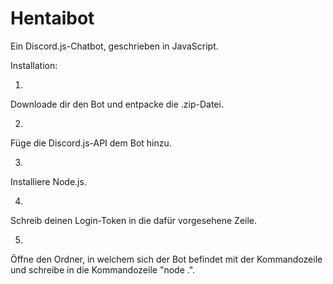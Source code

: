 # Hentaibot
Ein Discord.js-Chatbot, geschrieben in JavaScript.

Installation:

1.
Downloade dir den Bot und entpacke die .zip-Datei.

2.
Füge die Discord.js-API dem Bot hinzu.

3.
Installiere Node.js.

4.
Schreib deinen Login-Token in die dafür vorgesehene Zeile.

5.
Öffne den Ordner, in welchem sich der Bot befindet mit der Kommandozeile und schreibe in die Kommandozeile "node .".
